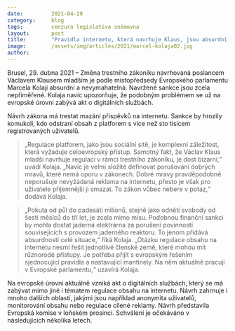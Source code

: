 ```yaml
---
date:         2021-04-29
category:     blog
tags:         cenzura legislativa sněmovna
layout:       post
title:        "Pravidla internetu, která navrhuje Klaus, jsou absurdní. EU je musí řešit systémově, říká europoslanec Kolaja"
image:        /assets/img/articles/2021/marcel-kolaja02.jpg
author:       
---
```




Brusel, 29. dubna 2021 – Změna trestního zákoníku navrhovaná poslancem Václavem Klausem mladším je podle místopředsedy Evropského parlamentu Marcela Kolaji absurdní a nevymahatelná. Navržené sankce jsou zcela nepřiměřené. Kolaja navíc upozorňuje, že podobným problémem se už na evropské úrovni zabývá akt o digitálních službách.

Návrh zákona má trestat mazání příspěvků na internetu. Sankce by hrozily komukoli, kdo odstraní obsah z platforem s více než sto tisícem registrovaných uživatelů.

> „Regulace platforem, jako jsou sociální sítě, je komplexní záležitost, která vyžaduje celoevropský přístup. Samotný fakt, že Václav Klaus mladší navrhuje regulaci v rámci trestního zákoníku, je dost bizarní,“ uvádí Kolaja. „Navíc je velmi složité definovat porušování dobrých mravů, které nemá oporu v zákonech. Dobré mravy pravděpodobně neporušuje nevyžádaná reklama na internetu, přesto je však pro uživatele příjemnější ji smazat. To zákon vůbec nebere v potaz,“ dodává Kolaja.

> „Pokuta od půl do padesáti milionů, stejně jako odnětí svobody od šesti měsíců do tří let, je zcela mimo mísu. Podobnou finanční sankci by mohla dostat jaderná elektrárna za porušení povinností souvisejících s provozem jaderného reaktoru. To jenom přidává absurdnosti celé situace,“ říká Kolaja. „Otázku regulace obsahu na internetu nesmí řešit jednotlivé členské země, které mohou mít různorodé přístupy. Je potřeba přijít s evropským řešením sjednocující pravidla a nastavující mantinely. Na něm aktuálně pracuji v Evropské parlamentu,“ uzavírá Kolaja.

Na evropské úrovni aktuálně vzniká akt o digitálních službách, který se má zabývat mimo jiné i tématem regulace obsahu na internetu. Návrh zahrnuje i mnoho dalších oblastí, jakými jsou například anonymita uživatelů, monitorování obsahu nebo regulace cílené reklamy. Návrh představila Evropská komise v loňském prosinci. Schválení je očekáváno v následujících několika letech.

